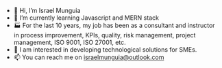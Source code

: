 - 👋 Hi, I’m Israel Munguia
- 🌱 I’m currently learning Javascript and MERN stack
- 🏭 For the last 10 years, my job has been as a consultant and instructor in process improvement, KPIs, quality, risk management, project management, ISO 9001, ISO 27001, etc.
- 🚀 I am interested in developing technological solutions for SMEs.
- 📫 You can reach me on israelmunguia@outlook.com

<!---
israiqu/israiqu is a ✨ special ✨ repository because its `README.md` (this file) appears on your GitHub profile.
You can click the Preview link to take a look at your changes.
--->
